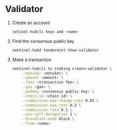 # Validator

1. Create an account

    ``` sh
    setinel-hubcli keys add <name>
    ```

2. Find the consensus public key

    ``` sh
    sentinel-hubd tendermint show-validator
    ```

3. Make a transaction

    ``` sh
    sentinel-hubcli tx staking create-validator \
        --moniker <moniker> \
        --amount <amount> \
        --fees <transaction fee> \
        --gas <gas> \
        --pubkey <consensus public key> \
        --chain-id <chain id> \
        --commission-max-change-rate 0.01 \
        --commission-max-rate 0.2 \
        --commission-rate 0.1 \
        --min-self-delegation 1 \
        --broadcast-mode block \
        --from <name>
    ```

